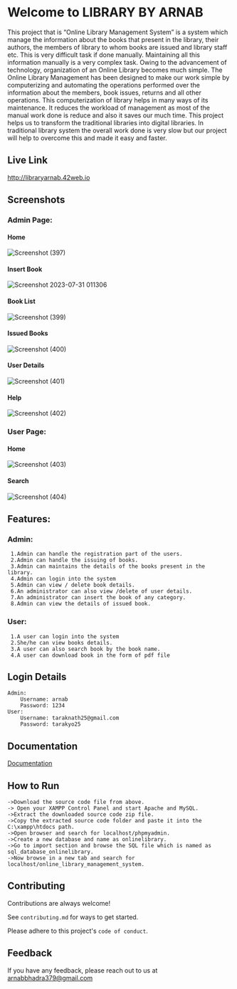 
# Welcome to LIBRARY BY ARNAB

This project that is “Online Library Management System” is a system which manage the information about the books that present in the library, their authors, the members of library to whom books are issued and library staff etc. This is very difficult task if done manually. Maintaining all this information manually is a very complex task. Owing to the advancement of technology, organization of an Online Library becomes much simple. The Online Library Management has been designed to make our work simple by computerizing and automating the operations performed over the information about the members, book issues, returns and all other operations. This computerization of library helps in many ways of its maintenance. It reduces the workload of management as most of the manual work done is reduce and also it saves our much time.
This project helps us to transform the traditional libraries into digital libraries. In traditional library system the overall work done is very slow but our project will help to overcome this and made it easy and faster.


## Live Link
  http://libraryarnab.42web.io


## Screenshots
### Admin Page:
#### Home 
![Screenshot (397)](https://github.com/arnab078/Library/assets/89680488/a9585348-e12c-46c9-bc00-7b455719dfb3)

#### Insert Book
![Screenshot 2023-07-31 011306](https://github.com/arnab078/Library/assets/89680488/194cefac-21e8-4326-9364-d2b61fc72cd0)


#### Book List
![Screenshot (399)](https://github.com/arnab078/Library/assets/89680488/38db0ffc-d8b6-40d0-8ea3-0fb4f17caeb1)


#### Issued Books
![Screenshot (400)](https://github.com/arnab078/Library/assets/89680488/0b1e3949-cd71-433e-ae92-9e8ef619e8a8)

#### User Details
![Screenshot (401)](https://github.com/arnab078/Library/assets/89680488/1fa9eadd-0335-4e4a-9aac-d39d99898a02)

#### Help
![Screenshot (402)](https://github.com/arnab078/Library/assets/89680488/4c57cda2-662d-4702-acec-3724877e6f8f)



### User Page:
#### Home
![Screenshot (403)](https://github.com/arnab078/Library/assets/89680488/3bbd58f4-93db-4f19-85d4-6f23d1746c88)


#### Search
![Screenshot (404)](https://github.com/arnab078/Library/assets/89680488/13522032-bb7b-4bdf-976f-c217b57b7932)



## Features:
### Admin:
     1.Admin can handle the registration part of the users.
     2.Admin can handle the issuing of books.
     3.Admin can maintains the details of the books present in the library.
     4.Admin can login into the system
     5.Admin can view / delete book details.
     6.An administrator can also view /delete of user details.
     7.An administrator can insert the book of any category.
     8.Admin can view the details of issued book.
### User:
     1.A user can login into the system
     2.She/he can view books details.
     3.A user can also search book by the book name.
     4.A user can download book in the form of pdf file


## Login Details
    Admin: 
        Username: arnab
        Password: 1234
    User:
        Username: taraknath25@gmail.com
        Password: tarakyo25


## Documentation

[Documentation](https://linktodocumentation)


## How to Run
    ->Download the source code file from above.
    -> Open your XAMPP Control Panel and start Apache and MySQL.
    ->Extract the downloaded source code zip file.
    ->Copy the extracted source code folder and paste it into the C:\xampp\htdocs path.
    ->Open browser and search for localhost/phpmyadmin.
    ->Create a new database and name as onlinelibrary.
    ->Go to import section and browse the SQL file which is named as sql_database_onlinelibrary.
    ->Now browse in a new tab and search for localhost/online_library_management_system.
## Contributing

Contributions are always welcome!

See `contributing.md` for ways to get started.

Please adhere to this project's `code of conduct`.


## Feedback

If you have any feedback, please reach out to us at arnabbhadra379@gmail.com

